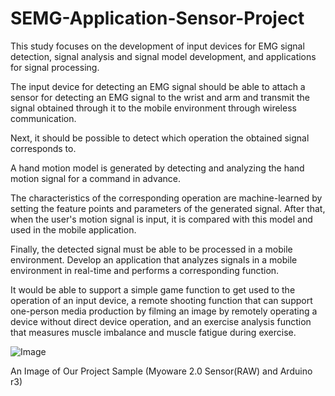 # SEMG-Application-Sensor-Project

This study focuses on the development of input devices for EMG signal detection, signal analysis and signal model development, and applications for signal processing.

The input device for detecting an EMG signal should be able to attach a sensor for detecting an EMG signal to the wrist and arm and transmit the signal obtained through it to the mobile environment through wireless communication.

Next, it should be possible to detect which operation the obtained signal corresponds to.

A hand motion model is generated by detecting and analyzing the hand motion signal for a command in advance.

The characteristics of the corresponding operation are machine-learned by setting the feature points and parameters of the generated signal. After that, when the user's motion signal is input, it is compared with this model and used in the mobile application.

Finally, the detected signal must be able to be processed in a mobile environment. Develop an application that analyzes signals in a mobile environment in real-time and performs a corresponding function.

It would be able to support a simple game function to get used to the operation of an input device, a remote shooting function that can support one-person media production by filming an image by remotely operating a device without direct device operation, and an exercise analysis function that measures muscle imbalance and muscle fatigue during exercise.

![Image](https://github.com/user-attachments/assets/03fa4d86-64c8-45c8-924a-4c1089f3a1d0)

An Image of Our Project Sample (Myoware 2.0 Sensor(RAW) and Arduino r3)
